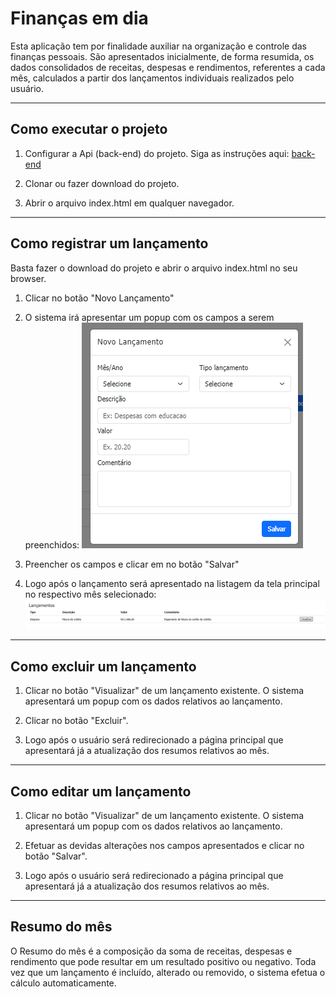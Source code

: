 # Finanças em dia

Esta aplicação tem por finalidade auxiliar na organização e controle das finanças pessoais. São apresentados inicialmente, de forma resumida, os dados consolidados de receitas, despesas e rendimentos, referentes a cada mês, calculados a partir dos lançamentos individuais realizados pelo usuário.

---
## Como executar o projeto


1. Configurar a Api (back-end) do projeto. Siga as instruções aqui: [back-end](https://github.com/dnz-sara/financasemdia-backend/blob/main/README.md)

2. Clonar ou fazer download do projeto.

3. Abrir o arquivo index.html em qualquer navegador.

---
## Como registrar um lançamento

Basta fazer o download do projeto e abrir o arquivo index.html no seu browser.

1. Clicar no botão "Novo Lançamento"
2. O sistema irá apresentar um popup com os campos a serem preenchidos:
![](documentacao/Screenshot_popup_lancamentos.png)

3. Preencher os campos e clicar em no botão "Salvar"

4. Logo após o lançamento será apresentado na listagem da tela principal no respectivo mês selecionado:
 ![](documentacao/Screenshot_listagem.png)

---
## Como excluir um lançamento

1. Clicar no botão "Visualizar" de um lançamento existente. O sistema apresentará um popup com os dados relativos ao lançamento.

2. Clicar no botão "Excluir".

3. Logo após o usuário será redirecionado a página principal que apresentará já a atualização dos resumos relativos ao mês.

---
## Como editar um lançamento

1. Clicar no botão "Visualizar" de um lançamento existente. O sistema apresentará um popup com os dados relativos ao lançamento.

2. Efetuar as devidas alterações nos campos apresentados e clicar no botão "Salvar".

3. Logo após o usuário será redirecionado a página principal que apresentará já a atualização dos resumos relativos ao mês.

---
## Resumo do mês
O Resumo do mês é a composição da soma de receitas, despesas e rendimento que pode resultar em um resultado positivo ou negativo. Toda vez que um lançamento é incluído, alterado ou removido, o sistema efetua o cálculo automaticamente.